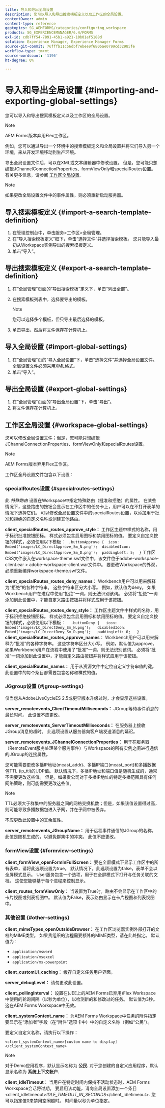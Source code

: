 ```yaml
---
title: 导入和导出全局设置
description: 您可以导入和导出搜索模板定义以及工作区的全局设置。
contentOwner: admin
content-type: reference
geptopics: SG_AEMFORMS/categories/configuring_workspace
products: SG_EXPERIENCEMANAGER/6.4/FORMS
exl-id: cdb7ff54-7891-45b1-a921-10b01ef5188d
solution: Experience Manager, Experience Manager Forms
source-git-commit: 76fffb11c56dbf7ebee9f6805ae0799cd32985fe
workflow-type: tm+mt
source-wordcount: '1196'
ht-degree: 0%

---
```


# 导入和导出全局设置 {#importing-and-exporting-global-settings}

您可以导入和导出搜索模板定义以及工作区的全局设置。

>[!NOTE]
>
>AEM Forms版本弃用Flex工作区。

例如，您可以通过导出一个环境中的搜索模板定义和全局设置并将它们导入另一个环境，来从开发环境移动到生产环境。

导出全局设置文件后，可以在XML或文本编辑器中修改设置。 但是，您可能只想编辑JChannelConnectionProperties、formViewOnly和specialRoutes设置。 有关更多信息，请参阅 [工作区全局设置](importing-exporting-global-settings.md#workspace-global-settings).


>[!NOTE]
>
>如果更改全局设置文件中的事件属性，则必须重新启动服务器。

## 导入搜索模板定义 {#import-a-search-template-definition}

1. 在管理控制台中，单击服务>工作区>全局管理。
1. 在“导入搜索模板定义”框下，单击“选择文件”并选择搜索模板。 您只能导入最初从Workspace实例导出的搜索模板定义。
1. 单击“导入”。

## 导出搜索模板定义 {#export-a-search-template-definition}

1. 在“全局管理”页面的“导出搜索模板”定义下，单击“列出全部”。
1. 在搜索模板列表中，选择要导出的模板。

   >[!NOTE]
   >
   >您可以选择多个模板，但只导出最后选择的模板。

1. 单击导出，然后将文件保存在计算机上。

## 导入全局设置 {#import-global-settings}

1. 在“全局管理”页的“导入全局设置”下，单击“选择文件”并选择全局设置文件。 全局设置文件必须采用XML格式。
1. 单击“导入”。

## 导出全局设置 {#export-global-settings}

1. 在“全局管理”页面的“导出全局设置”下，单击“导出”。
1. 将文件保存在计算机上。

## 工作区全局设置 {#workspace-global-settings}

您可以修改全局设置文件；但是，您可能只想编辑JChannelConnectionProperties、formViewOnly和specialRoutes设置。

>[!NOTE]
>
>AEM Forms版本弃用Flex工作区。

工作区全局设置文件包含以下设置：

### specialRoutes设置 {#specialroutes-settings}

此 *特殊路由* 设置在Workspace中指定特殊路由（批准和拒绝）的属性。 在某些情况下，这些路由的按钮会显示在工作区中的任务卡上，用户可以在不打开表单的情况下选择它们。 可以修改全局设置文件中的specialRoutes设置，以添加用于批准和拒绝的自定义名称或创建其他路由。

**client_specialRoutes_routes_approve_style：** 工作区主题中样式的名称，用于标识批准按钮图标。 样式必须包含启用图标和禁用图标的值。 要定义自定义按钮的样式，必须使用以下模板：
` .buttonApprove {  icon: Embed('images/LC_DirectApprove_Sm_N.png');  disabledIcon: Embed('images/LC_DirectApprove_Sm_D.png');  paddingLeft: 5;  }` 工作区CSS文件嵌入在workspace-theme.swf文件中，该文件位于adobe-workspace-client.ear > adobe-workspace-client.war文件中。 要更改Workspace的外观，必须重新编译workspace-theme.swf文件。

**client_specialRoutes_routes_deny_names：** Workbench用户可以用来解释为“拒绝”的各种字符串。 这些字符串区分大小写。 例如，默认值为deny。 如果Workbench用户在进程中使用“拒绝”一词，则无法识别该词。 必须将“拒绝”一词添加到此设置中，才能自定义路由按钮并将样式应用于该按钮。

**client_specialRoutes_routes_deny_style：** 工作区主题文件中样式的名称，用于标识拒绝按钮图标。 样式必须包含启用图标和禁用图标的值。 要定义自定义按钮的样式，必须使用以下模板：
`  .buttonDeny {   icon: Embed('images/LC_DirectDeny_Sm_N.png');   disabledIcon: Embed('images/LC_DirectDeny_Sm_D.png');   paddingLeft: 0;   }` **client_specialRoutes_routes_approve_names：** Workbench用户可以用来解释为“批准”的各种字符串。 这些字符串区分大小写。 例如，默认值为approve。 如果Workbench用户在流程中使用了“批准”一词，则无法识别该词。 必须将“批准”一词添加到此设置中，才能自定义路由按钮并将样式应用于该按钮。

**client_specialRoutes_names：** 用于从资源文件中定位自定义字符串值的键。 此设置中的每个条目都需要包含名称和样式的值。

### JGgroup设置 {#jgroup-settings}

仅当您从AdobeLiveCycleES 2.5或更早版本升级过时，才会显示这些设置。

**server_remoteevents_ClientTimeoutMilliseconds：** JGroup等待事件消息的最长时间。 此设置不应更改。

**server_remoteevents_ServerTimeoutMilliseconds：** 在服务器上接收JGroup消息的超时。 此选项设置从服务器向客户端发送消息的延迟。

**server_remoteevents_JChannelConnectionProperties：** 用于在服务器（RemoteEvent服务处理某个服务事件）与Workspace的所有实例之间进行通信的JGroup的连接属性。

您可能需要更改多播IP地址(mcast_addr)、多播IP端口(mcast_port)和多播数据包TTL (ip_ttl)的UDP值。 默认情况下，多播IP地址和端口值是随机生成的，通常不需要更改这些值。 但是，如果贵公司对于多播IP地址的特定多播范围具有任何网络策略，则可能需要更改这些值。

>[!NOTE]
>
>TTL必须大于群集中的服务器之间的网络交换机数；但是，如果该值设置得过高，则可能导致多播数据包进入子网，并在子网中被丢弃。

不应更改此设置中的其余属性。

**server_remoteevents_JGroupName：** 用于远程事件通信的JGroup的名称。 此值是随机生成的，以避免群集中的冲突。 此值不应更改。

<!--

For additional information on JGroups and Workspace, see [JGroups and AEM forms Workspace - Explained](https://blogs.adobe.com/livecycle/2011/03/jgroups-and-livecycle-workspace-explained.html).

-->

### formView设置 {#formview-settings}

**client_formView_openFormInFullScreen：** 要在全屏模式下显示工作区中的所有表单，请将此选项设置为true。 默认情况下，此选项设置为false，表单不会以全屏模式显示。 User服务包含一个选项，用于在全屏模式下打开与任务关联的文档。 这使您能够基于每个进程来控制显示。

**client_routes_formViewOnly：** 当设置为True时，路由不会显示在工作区中的卡片视图或列表视图中。 默认值为False，表示路由显示在卡片视图和列表视图中。

### 其他设置 {#other-settings}

**client_mimeTypes_openOutsideBrowser：** 在工作区浏览器实例外部打开的文档的MIME类型。 如果贵组织的流程需要额外的MIME类型，请在此处指定。 默认值为：

* `application/msword`
* `application/msexcel`
* `application/ms-powerpoint`

**client_customUI_caching：** 缓存自定义任务用户界面。

**server_debugLevel：** 请勿更改此设置。

**client_pollingInterval：** 设置在(JEE上的AEM Forms已弃用)Flex Workspace中使用的轮询间隔（以秒为单位），以检测新的和修改过的任务。 默认值为3秒。 这在AEM Forms Workspace中无效。

**client_systemContext_name：** 为AEM Forms Workspace中任务的附件指定要显示在“添加者”字段（在“附件”选项卡中）中的自定义名称（例如“公民”）。

要定义自定义名称，请执行以下操作：

`<client_systemContext_name>[custom name to display]</client_systemContext_name>`

>[!NOTE]
>
>对于Demo应用程序，默认显示名称为 **公民**. 对于您创建的自定义应用程序，默认显示名称为 **系统上下文帐户**.
>
>**client_idleTimeout：** 当用户在特定时间内保持不活动状态时，AEM Forms Workspace会话将过期。 要启用该功能，请向全局设置添加一个条目 &lt;client_idletimeout>*IDLE_TIMEOUT_IN_SECONDS*&lt;/client_idletimeout>. 您可以指定值0来禁用空闲超时。 时间量以秒为单位指定。
